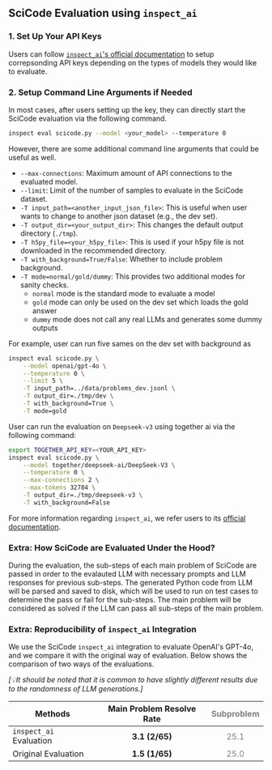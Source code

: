 ## **SciCode Evaluation using `inspect_ai`**

### 1. Set Up Your API Keys

Users can follow [`inspect_ai`'s official documentation](https://inspect.ai-safety-institute.org.uk/#getting-started) to setup correpsonding API keys depending on the types of models they would like to evaluate.

### 2. Setup Command Line Arguments if Needed

In most cases, after users setting up the key, they can directly start the SciCode evaluation via the following command.

```bash
inspect eval scicode.py --model <your_model> --temperature 0
```

However, there are some additional command line arguments that could be useful as well.

- `--max-connections`: Maximum amount of API connections to the evaluated model.
- `--limit`: Limit of the number of samples to evaluate in the SciCode dataset.
- `-T input_path=<another_input_json_file>`: This is useful when user wants to change to another json dataset (e.g., the dev set).
- `-T output_dir=<your_output_dir>`: This changes the default output directory (`./tmp`).
- `-T h5py_file=<your_h5py_file>`: This is used if your h5py file is not downloaded in the recommended directory.
- `-T with_background=True/False`: Whether to include problem background.
- `-T mode=normal/gold/dummy`: This provides two additional modes for sanity checks.
    - `normal` mode is the standard mode to evaluate a model
    - `gold` mode can only be used on the dev set which loads the gold answer
    - `dummy` mode does not call any real LLMs and generates some dummy outputs

For example, user can run five sames on the dev set with background as

```bash
inspect eval scicode.py \
    --model openai/gpt-4o \
    --temperature 0 \
    --limit 5 \
    -T input_path=../data/problems_dev.jsonl \
    -T output_dir=./tmp/dev \
    -T with_background=True \
    -T mode=gold
```

User can run the evaluation on `Deepseek-v3` using together ai via the following command:

```bash
export TOGETHER_API_KEY=<YOUR_API_KEY>
inspect eval scicode.py \
    --model together/deepseek-ai/DeepSeek-V3 \
    --temperature 0 \
    --max-connections 2 \
    --max-tokens 32784 \
    -T output_dir=./tmp/deepseek-v3 \
    -T with_background=False
```

For more information regarding `inspect_ai`, we refer users to its [official documentation](https://inspect.ai-safety-institute.org.uk/).

### Extra: How SciCode are Evaluated Under the Hood?

During the evaluation, the sub-steps of each main problem of SciCode are passed in order to the evalauted LLM with necessary prompts and LLM responses for previous sub-steps. The generated Python code from LLM will be parsed and saved to disk, which will be used to run on test cases to determine the pass or fail for the sub-steps. The main problem will be considered as solved if the LLM can pass all sub-steps of the main problem. 

### Extra: Reproducibility of `inspect_ai` Integration 
We use the SciCode `inspect_ai` integration to evaluate OpenAI's GPT-4o, and we compare it with the original way of evaluation. Below shows the comparison of two ways of the evaluations. 

*[💡It should be noted that it is common to have slightly different results due to the randomness of LLM generations.]*

| Methods                   | Main Problem Resolve Rate           | <span style="color:grey">Subproblem</span>            |
|---------------------------|-------------------------------------|-------------------------------------------------------|
| `inspect_ai` Evaluation   | <div align="center">**3.1 (2/65)**</div>   | <div align="center" style="color:grey">25.1</div>     |
| Original Evaluation       | <div align="center">**1.5 (1/65)**</div>   | <div align="center" style="color:grey">25.0</div>     |
